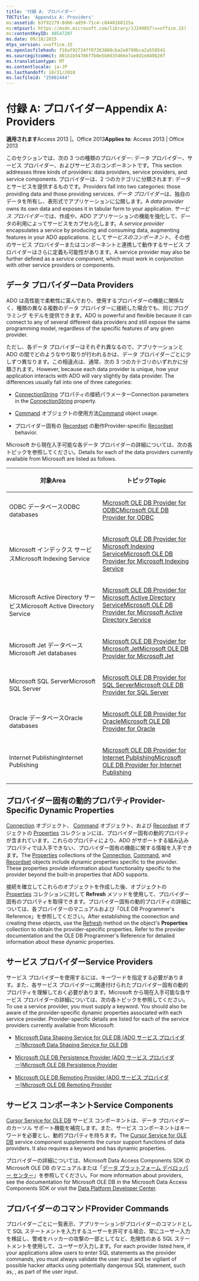 ```yaml
---
title: '付録 A: プロバイダー'
TOCTitle: 'Appendix A: Providers'
ms:assetid: b3f92279-8d66-ad59-71c4-c0448168125a
ms:mtpsurl: https://msdn.microsoft.com/library/JJ249857(v=office.15)
ms:contentKeyID: 48547207
ms.date: 09/18/2015
mtps_version: v=office.15
ms.openlocfilehash: f18af92724ff87263808cba2e8799bca2a558541
ms.sourcegitcommit: 801b1b54786f7b0e5b0d35466e7ae8d1e840b26f
ms.translationtype: MT
ms.contentlocale: ja-JP
ms.lasthandoff: 10/31/2018
ms.locfileid: "25861444"
---
```

# <a name="appendix-a-providers"></a><span data-ttu-id="37df1-102">付録 A: プロバイダー</span><span class="sxs-lookup"><span data-stu-id="37df1-102">Appendix A: Providers</span></span>


<span data-ttu-id="37df1-103">**適用されます**Access 2013 |。Office 2013</span><span class="sxs-lookup"><span data-stu-id="37df1-103">**Applies to**: Access 2013 | Office 2013</span></span>


<span data-ttu-id="37df1-104">このセクションでは、次の 3 つの種類のプロバイダー: データ プロバイダー、サービス プロバイダー、およびサービスのコンポーネントです。</span><span class="sxs-lookup"><span data-stu-id="37df1-104">This section addresses three kinds of providers: data providers, service providers, and service components.</span></span> <span data-ttu-id="37df1-105">プロバイダーは、2 つのカテゴリに分類されます: データとサービスを提供するものです。</span><span class="sxs-lookup"><span data-stu-id="37df1-105">Providers fall into two categories: those providing data and those providing services.</span></span> <span data-ttu-id="37df1-106">*データ プロバイダー*は、独自のデータを所有し、表形式でアプリケーションに公開します。</span><span class="sxs-lookup"><span data-stu-id="37df1-106">A *data provider* owns its own data and exposes it in tabular form to your application.</span></span> <span data-ttu-id="37df1-107">*サービス プロバイダー*では、作成や、ADO アプリケーションの機能を強化して、データの利用によってサービスをカプセル化します。</span><span class="sxs-lookup"><span data-stu-id="37df1-107">A *service provider* encapsulates a service by producing and consuming data, augmenting features in your ADO applications.</span></span> <span data-ttu-id="37df1-108">として*サービスのコンポーネント*、その他のサービス プロバイダーまたはコンポーネントと連携して動作するサービス プロバイダーはさらに定義も可能性があります。</span><span class="sxs-lookup"><span data-stu-id="37df1-108">A service provider may also be further defined as a *service component*, which must work in conjunction with other service providers or components.</span></span>

## <a name="data-providers"></a><span data-ttu-id="37df1-109">データ プロバイダー</span><span class="sxs-lookup"><span data-stu-id="37df1-109">Data Providers</span></span>

<span data-ttu-id="37df1-110">ADO は高性能で柔軟性に富んでおり、使用するプロバイダーの機能に関係なく、種類の異なる複数のデータ プロバイダーに接続した場合でも、同じプログラミング モデルを提供できます。</span><span class="sxs-lookup"><span data-stu-id="37df1-110">ADO is powerful and flexible because it can connect to any of several different data providers and still expose the same programming model, regardless of the specific features of any given provider.</span></span>

<span data-ttu-id="37df1-p102">ただし、各データ プロバイダーはそれぞれ異なるので、アプリケーションと ADO の間でどのようなやり取りが行われるかは、データ プロバイダーごとに少しずつ異なります。この相違点は、通常、次の 3 つのカテゴリのいずれかに分類されます。</span><span class="sxs-lookup"><span data-stu-id="37df1-p102">However, because each data provider is unique, how your application interacts with ADO will vary slightly by data provider. The differences usually fall into one of three categories:</span></span>

  - <span data-ttu-id="37df1-113">[ConnectionString](connectionstring-property-ado.md) プロパティの接続パラメーター</span><span class="sxs-lookup"><span data-stu-id="37df1-113">Connection parameters in the [ConnectionString](connectionstring-property-ado.md) property.</span></span>

  - <span data-ttu-id="37df1-114">[Command](command-object-ado.md) オブジェクトの使用方法</span><span class="sxs-lookup"><span data-stu-id="37df1-114">[Command](command-object-ado.md) object usage.</span></span>

  - <span data-ttu-id="37df1-115">プロバイダー固有の [Recordset](recordset-object-ado.md) の動作</span><span class="sxs-lookup"><span data-stu-id="37df1-115">Provider-specific [Recordset](recordset-object-ado.md) behavior.</span></span>

<span data-ttu-id="37df1-116">Microsoft から現在入手可能な各データ プロバイダーの詳細については、次の各トピックを参照してください。</span><span class="sxs-lookup"><span data-stu-id="37df1-116">Details for each of the data providers currently available from Microsoft are listed as follows.</span></span>

<table>
<colgroup>
<col style="width: 50%" />
<col style="width: 50%" />
</colgroup>
<thead>
<tr class="header">
<th><p><span data-ttu-id="37df1-117">対象</span><span class="sxs-lookup"><span data-stu-id="37df1-117">Area</span></span></p></th>
<th><p><span data-ttu-id="37df1-118">トピック</span><span class="sxs-lookup"><span data-stu-id="37df1-118">Topic</span></span></p></th>
</tr>
</thead>
<tbody>
<tr class="odd">
<td><p><span data-ttu-id="37df1-119">ODBC データベース</span><span class="sxs-lookup"><span data-stu-id="37df1-119">ODBC databases</span></span></p></td>
<td><p><span data-ttu-id="37df1-120"><a href="microsoft-ole-db-provider-for-odbc.md">Microsoft OLE DB Provider for ODBC</a></span><span class="sxs-lookup"><span data-stu-id="37df1-120"><a href="microsoft-ole-db-provider-for-odbc.md">Microsoft OLE DB Provider for ODBC</a></span></span></p></td>
</tr>
<tr class="even">
<td><p><span data-ttu-id="37df1-121">Microsoft インデックス サービス</span><span class="sxs-lookup"><span data-stu-id="37df1-121">Microsoft Indexing Service</span></span></p></td>
<td><p><span data-ttu-id="37df1-122"><a href="microsoft-ole-db-provider-for-microsoft-indexing-service.md">Microsoft OLE DB Provider for Microsoft Indexing Service</a></span><span class="sxs-lookup"><span data-stu-id="37df1-122"><a href="microsoft-ole-db-provider-for-microsoft-indexing-service.md">Microsoft OLE DB Provider for Microsoft Indexing Service</a></span></span></p></td>
</tr>
<tr class="odd">
<td><p><span data-ttu-id="37df1-123">Microsoft Active Directory サービス</span><span class="sxs-lookup"><span data-stu-id="37df1-123">Microsoft Active Directory Service</span></span></p></td>
<td><p><span data-ttu-id="37df1-124"><a href="microsoft-ole-db-provider-for-microsoft-active-directory-service.md">Microsoft OLE DB Provider for Microsoft Active Directory Service</a></span><span class="sxs-lookup"><span data-stu-id="37df1-124"><a href="microsoft-ole-db-provider-for-microsoft-active-directory-service.md">Microsoft OLE DB Provider for Microsoft Active Directory Service</a></span></span></p></td>
</tr>
<tr class="even">
<td><p><span data-ttu-id="37df1-125">Microsoft Jet データベース</span><span class="sxs-lookup"><span data-stu-id="37df1-125">Microsoft Jet databases</span></span></p></td>
<td><p><span data-ttu-id="37df1-126"><a href="microsoft-ole-db-provider-for-microsoft-jet.md">Microsoft OLE DB Provider for Microsoft Jet</a></span><span class="sxs-lookup"><span data-stu-id="37df1-126"><a href="microsoft-ole-db-provider-for-microsoft-jet.md">Microsoft OLE DB Provider for Microsoft Jet</a></span></span></p></td>
</tr>
<tr class="odd">
<td><p><span data-ttu-id="37df1-127">Microsoft SQL Server</span><span class="sxs-lookup"><span data-stu-id="37df1-127">Microsoft SQL Server</span></span></p></td>
<td><p><span data-ttu-id="37df1-128"><a href="microsoft-ole-db-provider-for-sql-server.md">Microsoft OLE DB Provider for SQL Server</a></span><span class="sxs-lookup"><span data-stu-id="37df1-128"><a href="microsoft-ole-db-provider-for-sql-server.md">Microsoft OLE DB Provider for SQL Server</a></span></span></p></td>
</tr>
<tr class="even">
<td><p><span data-ttu-id="37df1-129">Oracle データベース</span><span class="sxs-lookup"><span data-stu-id="37df1-129">Oracle databases</span></span></p></td>
<td><p><span data-ttu-id="37df1-130"><a href="microsoft-ole-db-provider-for-oracle.md">Microsoft OLE DB Provider for Oracle</a></span><span class="sxs-lookup"><span data-stu-id="37df1-130"><a href="microsoft-ole-db-provider-for-oracle.md">Microsoft OLE DB Provider for Oracle</a></span></span></p></td>
</tr>
<tr class="odd">
<td><p><span data-ttu-id="37df1-131">Internet Publishing</span><span class="sxs-lookup"><span data-stu-id="37df1-131">Internet Publishing</span></span></p></td>
<td><p><span data-ttu-id="37df1-132"><a href="microsoft-ole-db-provider-for-internet-publishing.md">Microsoft OLE DB Provider for Internet Publishing</a></span><span class="sxs-lookup"><span data-stu-id="37df1-132"><a href="microsoft-ole-db-provider-for-internet-publishing.md">Microsoft OLE DB Provider for Internet Publishing</a></span></span></p></td>
</tr>
</tbody>
</table>


## <a name="provider-specific-dynamic-properties"></a><span data-ttu-id="37df1-133">プロバイダー固有の動的プロパティ</span><span class="sxs-lookup"><span data-stu-id="37df1-133">Provider-Specific Dynamic Properties</span></span>

<span data-ttu-id="37df1-p103">[Connection](properties-collection-ado.md) オブジェクト、 [Command](connection-object-ado.md) オブジェクト、および [Recordset](command-object-ado.md) オブジェクトの [Properties](recordset-object-ado.md) コレクションには、プロバイダー固有の動的プロパティが含まれています。これらのプロパティにより、ADO がサポートする組み込みプロパティでは入手できない、プロバイダー固有の機能に関する情報を入手できます。</span><span class="sxs-lookup"><span data-stu-id="37df1-p103">The [Properties](properties-collection-ado.md) collections of the [Connection](connection-object-ado.md), [Command](command-object-ado.md), and [Recordset](recordset-object-ado.md) objects include dynamic properties specific to the provider. These properties provide information about functionality specific to the provider beyond the built-in properties that ADO supports.</span></span>

<span data-ttu-id="37df1-p104">接続を確立してこれらのオブジェクトを作成した後、オブジェクトの [Properties](refresh-method-ado.md) コレクションに対して **Refresh** メソッドを使用して、プロバイダー固有のプロパティを取得できます。プロバイダー固有の動的プロパティの詳細については、各プロバイダーのマニュアルおよび「OLE DB Programmer's Reference」を参照してください。</span><span class="sxs-lookup"><span data-stu-id="37df1-p104">After establishing the connection and creating these objects, use the [Refresh](refresh-method-ado.md) method on the object's **Properties** collection to obtain the provider-specific properties. Refer to the provider documentation and the OLE DB Programmer's Reference for detailed information about these dynamic properties.</span></span>

## <a name="service-providers"></a><span data-ttu-id="37df1-138">サービス プロバイダー</span><span class="sxs-lookup"><span data-stu-id="37df1-138">Service Providers</span></span>

<span data-ttu-id="37df1-p105">サービス プロバイダーを使用するには、キーワードを指定する必要があります。また、各サービス プロバイダーに関連付けられたプロバイダー固有の動的プロパティを理解しておく必要があります。Microsoft から現在入手可能な各サービス プロバイダーの詳細については、次の各トピックを参照してください。</span><span class="sxs-lookup"><span data-stu-id="37df1-p105">To use a service provider, you must supply a keyword. You should also be aware of the provider-specific dynamic properties associated with each service provider. Provider-specific details are listed for each of the service providers currently available from Microsoft:</span></span>

  - [<span data-ttu-id="37df1-142">Microsoft Data Shaping Service for OLE DB (ADO サービス プロバイダー)</span><span class="sxs-lookup"><span data-stu-id="37df1-142">Microsoft Data Shaping Service for OLE DB</span></span>](microsoft-data-shaping-service-for-ole-db-ado-service-provider.md)

  - [<span data-ttu-id="37df1-143">Microsoft OLE DB Persistence Provider (ADO サービス プロバイダー)</span><span class="sxs-lookup"><span data-stu-id="37df1-143">Microsoft OLE DB Persistence Provider</span></span>](microsoft-ole-db-persistence-provider-ado-service-provider.md)

  - [<span data-ttu-id="37df1-144">Microsoft OLE DB Remoting Provider (ADO サービス プロバイダー)</span><span class="sxs-lookup"><span data-stu-id="37df1-144">Microsoft OLE DB Remoting Provider</span></span>](microsoft-ole-db-remoting-provider-ado-service-provider.md)

## <a name="service-components"></a><span data-ttu-id="37df1-145">サービス コンポーネント</span><span class="sxs-lookup"><span data-stu-id="37df1-145">Service Components</span></span>

<span data-ttu-id="37df1-p106">[Cursor Service for OLE DB](microsoft-cursor-service-for-ole-db-ado-service-component.md) サービス コンポーネントは、データ プロバイダーのカーソル サポート機能を補完します。また、サービス コンポーネントはキーワードを必要とし、動的プロパティを持ちます。</span><span class="sxs-lookup"><span data-stu-id="37df1-p106">The [Cursor Service for OLE DB](microsoft-cursor-service-for-ole-db-ado-service-component.md) service component supplements the cursor support functions of data providers. It also requires a keyword and has dynamic properties.</span></span>

<span data-ttu-id="37df1-148">プロバイダーの詳細については、Microsoft Data Access Components SDK の Microsoft OLE DB のマニュアルまたは「[データ プラットフォーム デベロッパー センター](https://msdn.microsoft.com/data/default.aspx)」を参照してください。</span><span class="sxs-lookup"><span data-stu-id="37df1-148">For more information about providers, see the documentation for Microsoft OLE DB in the Microsoft Data Access Components SDK or visit the [Data Platform Developer Center](https://msdn.microsoft.com/data/default.aspx).</span></span>

## <a name="provider-commands"></a><span data-ttu-id="37df1-149">プロバイダーのコマンド</span><span class="sxs-lookup"><span data-stu-id="37df1-149">Provider Commands</span></span>

<span data-ttu-id="37df1-150">プロバイダーごとに一覧表示、アプリケーションがプロバイダーのコマンドとして SQL ステートメントを入力するユーザーを許可する場合、常にユーザー入力を検証し、警戒をハッカーの攻撃の一部としてなど、危険性のある SQL ステートメントを使用して、ユーザーが入力します。</span><span class="sxs-lookup"><span data-stu-id="37df1-150">For each provider listed here, if your applications allow users to enter SQL statements as the provider commands, you must always validate the user input and be vigilant of possible hacker attacks using potentially dangerous SQL statement, such as, , as part of the user input.</span></span>

